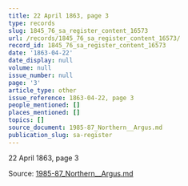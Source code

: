 ```yaml
---
title: 22 April 1863, page 3
type: records
slug: 1845_76_sa_register_content_16573
url: /records/1845_76_sa_register_content_16573/
record_id: 1845_76_sa_register_content_16573
date: '1863-04-22'
date_display: null
volume: null
issue_number: null
page: '3'
article_type: other
issue_reference: 1863-04-22, page 3
people_mentioned: []
places_mentioned: []
topics: []
source_document: 1985-87_Northern__Argus.md
publication_slug: sa-register
---
```


22 April 1863, page 3

Source: [1985-87_Northern__Argus.md](/downloads/markdown/1985-87_Northern__Argus.md)
